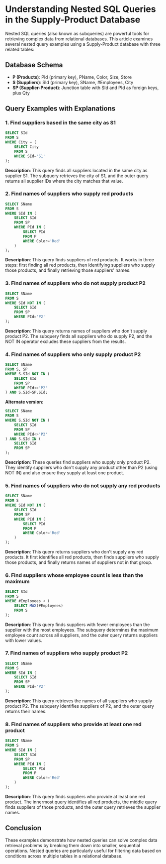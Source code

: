 # Understanding Nested SQL Queries in the Supply-Product Database

Nested SQL queries (also known as subqueries) are powerful tools for retrieving complex data from relational databases. This article examines several nested query examples using a Supply-Product database with three related tables:

## Database Schema

- **P (Products)**: PId (primary key), PName, Color, Size, Store
- **S (Suppliers)**: SId (primary key), SName, #Employees, City  
- **SP (Supplier-Product)**: Junction table with SId and PId as foreign keys, plus Qty

## Query Examples with Explanations

### 1. Find suppliers based in the same city as S1

```sql
SELECT SId 
FROM S 
WHERE City = (
    SELECT City 
    FROM S 
    WHERE SId='S1'
);
```

**Description**: This query finds all suppliers located in the same city as supplier S1. The subquery retrieves the city of S1, and the outer query returns all supplier IDs where the city matches that value.

### 2. Find names of suppliers who supply red products

```sql
SELECT SName 
FROM S 
WHERE SId IN (
    SELECT SId 
    FROM SP 
    WHERE PId IN (
        SELECT PId 
        FROM P 
        WHERE Color='Red'
    )
);
```

**Description**: This query finds suppliers of red products. It works in three steps: first finding all red products, then identifying suppliers who supply those products, and finally retrieving those suppliers' names.

### 3. Find names of suppliers who do not supply product P2

```sql
SELECT SName 
FROM S 
WHERE SId NOT IN (
    SELECT SId 
    FROM SP 
    WHERE PId='P2'
);
```

**Description**: This query returns names of suppliers who don't supply product P2. The subquery finds all suppliers who do supply P2, and the NOT IN operator excludes these suppliers from the results.

### 4. Find names of suppliers who only supply product P2

```sql
SELECT SName 
FROM S, SP 
WHERE S.SId NOT IN (
    SELECT SId 
    FROM SP 
    WHERE PId<>'P2'
) AND S.SId=SP.SId;
```

**Alternate version**:
```sql
SELECT SName 
FROM S 
WHERE S.SId NOT IN (
    SELECT SId 
    FROM SP 
    WHERE PId<>'P2'
) AND S.SId IN (
    SELECT SId 
    FROM SP
);
```

**Description**: These queries find suppliers who supply only product P2. They identify suppliers who don't supply any product other than P2 (using NOT IN) and also ensure they supply at least one product.

### 5. Find names of suppliers who do not supply any red products

```sql
SELECT SName 
FROM S 
WHERE SId NOT IN (
    SELECT SId 
    FROM SP 
    WHERE PId IN (
        SELECT PId 
        FROM P 
        WHERE Color='Red'
    )
);
```

**Description**: This query returns suppliers who don't supply any red products. It first identifies all red products, then finds suppliers who supply those products, and finally returns names of suppliers not in that group.

### 6. Find suppliers whose employee count is less than the maximum

```sql
SELECT SId 
FROM S 
WHERE #Employees < (
    SELECT MAX(#Employees) 
    FROM S
);
```

**Description**: This query finds suppliers with fewer employees than the supplier with the most employees. The subquery determines the maximum employee count across all suppliers, and the outer query returns suppliers with lower values.

### 7. Find names of suppliers who supply product P2

```sql
SELECT SName 
FROM S 
WHERE SId IN (
    SELECT SId 
    FROM SP 
    WHERE PId='P2'
);
```

**Description**: This query retrieves the names of all suppliers who supply product P2. The subquery identifies suppliers of P2, and the outer query returns their names.

### 8. Find names of suppliers who provide at least one red product

```sql
SELECT SName 
FROM S 
WHERE SId IN (
    SELECT SId 
    FROM SP 
    WHERE PId IN (
        SELECT PId 
        FROM P 
        WHERE Color='Red'
    )
);
```

**Description**: This query finds suppliers who provide at least one red product. The innermost query identifies all red products, the middle query finds suppliers of those products, and the outer query retrieves the supplier names.

## Conclusion

These examples demonstrate how nested queries can solve complex data retrieval problems by breaking them down into smaller, sequential operations. Nested queries are particularly useful for filtering data based on conditions across multiple tables in a relational database.